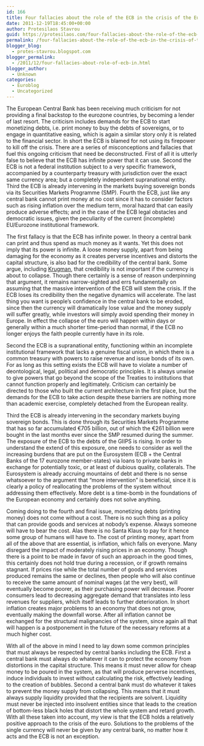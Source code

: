 ```yaml
---
id: 166
title: Four fallacies about the role of the ECB in the crisis of the Euro
date: 2011-12-19T18:45:00+00:00
author: Protesilaos Stavrou
guid: https://protesilaos.com/four-fallacies-about-the-role-of-the-ecb-in-the-crisis-of-the-euro/
permalink: /four-fallacies-about-the-role-of-the-ecb-in-the-crisis-of-the-euro/
blogger_blog:
  - protes-stavrou.blogspot.com
blogger_permalink:
  - /2011/12/four-fallacies-about-role-of-ecb-in.html
blogger_author:
  - Unknown
categories:
  - Euroblog
  - Uncategorized
---
```

The European Central Bank has been receiving much criticism for not providing a final backstop to the eurozone countries, by becoming a lender of last resort. The criticism includes demands for the ECB to start monetizing debts, i.e. print money to buy the debts of sovereigns, or to engage in quantitative easing, which is again a similar story only it is related to the financial sector. In short the ECB is blamed for not using its firepower to kill off the crisis. There are a series of misconceptions and fallacies that fuel this ongoing criticism that need be deconstructed. First of all it is utterly false to believe that the ECB has infinite power that it can use. Second the ECB is not a federal institution subject to a very specific framework, accompanied by a counterparty treasury with jurisdiction over the exact same currency area; but a completely independent supranational entity. Third the ECB is already intervening in the markets buying sovereign bonds via its Securities Markets Programme (SMP). Fourth the ECB, just like any central bank cannot print money at no cost since it has to consider factors such as rising inflation over the medium term, moral hazard that can easily produce adverse effects; and in the case of the ECB legal obstacles and democratic issues, given the peculiarity of the current (incomplete) EU/Eurozone institutional framework.

The first fallacy is that the ECB has infinite power. In theory a central bank can print and thus spend as much money as it wants. Yet this does not imply that its power is infinite. A loose money supply, apart from being damaging for the economy as it creates perverse incentives and distorts the capital structure, is also bad for the credibility of the central bank. Some argue, including [Krugman](http://krugman.blogs.nytimes.com/2011/11/19/incredible-europeans/), that credibility is not important if the currency is about to collapse. Though there certainly is a sense of reason underpinning that argument, it remains narrow-sighted and errs fundamentally on assuming that the massive intervention of the ECB will stem the crisis. If the ECB loses its credibility then the negative dynamics will accelerate. The last thing you want is people&#8217;s confidence in the central bank to be eroded, since then the currency will dramatically lose value and the money supply will suffer greatly, while investors will simply avoid spending their money in Europe. In effect the collapse of the euro will happen within days or generally within a much shorter time-period than normal, if the ECB no longer enjoys the faith people currently have in its role.

Second the ECB is a supranational entity, functioning within an incomplete institutional framework that lacks a genuine fiscal union, in which there is a common treasury with powers to raise revenue and issue bonds of its own. For as long as this setting exists the ECB will have to violate a number of deontological, legal, political and democratic principles. It is always unwise to give powers that go beyond the scope of the Treaties to institutions that cannot function properly and legitimately. Criticism can certainly be directed to those who built the current architecture in the first place, but the demands for the ECB to take action despite these barriers are nothing more than academic exercise, completely detached from the European reality.

Third the ECB is already intervening in the secondary markets buying sovereign bonds. This is done through its Securities Markets Programme that has so far accumulated €705 billion, out of which the €261 billion were bought in the last months ever since the SMP resumed during the summer. The exposure of the ECB to the debts of the GIIPS is rising. In order to understand the extend of this exposure, one needs to consider as well the increasing burdens that are put on the Eurosystem (ECB + the Central Banks of the 17 eurozone member-states) via loans to private banks in exchange for potentially toxic, or at least of dubious quality, collaterals. The Eurosystem is already accruing mountains of debt and there is no sense whatsoever to the argument that &#8220;more intervention&#8221; is beneficial, since it is clearly a policy of reallocating the problems of the system without addressing them effectively. More debt is a time-bomb in the foundations of the European economy and certainly does not solve anything.

Coming doing to the fourth and final issue, monetizing debts (printing money) does not come without a cost. There is no such thing as a policy that can provide goods and services at nobody&#8217;s expense. Always someone will have to bear the cost. Alas there is no Santa Klaus to pay for it hence some group of humans will have to. The cost of printing money, apart from all of the above that are essential, is inflation, which falls on everyone. Many disregard the impact of moderately rising prices in an economy. Though there is a point to be made in favor of such an approach in the good times, this certainly does not hold true during a recession, or if growth remains stagnant. If prices rise while the total number of goods and services produced remains the same or declines, then people who will also continue to receive the same amount of nominal wages (at the very best), will eventually become poorer, as their purchasing power will decrease. Poorer consumers lead to decreasing aggregate demand that translates into less revenues for suppliers, which itself leads to further deterioration. In short inflation creates major problems to an economy that does not grow, eventually making the downfall worse. After all inflation cannot be exchanged for the structural malignancies of the system, since again all that will happen is a postponement in the future of the necessary reforms at a much higher cost.

With all of the above in mind I need to lay down some common principles that must always be respected by central banks including the ECB. First a central bank must always do whatever it can to protect the economy from distortions in the capital structure. This means it must never allow for cheap money to be poured in the system, as that will produce perverse incentives, induce individuals to invest without calculating the risk, effectively leading to the creation of bubbles. Second a central bank must do whatever it takes to prevent the money supply from collapsing. This means that it must always supply liquidity provided that the recipients are solvent. Liquidity must never be injected into insolvent entities since that leads to the creation of bottom-less black holes that distort the whole system and retard growth. With all these taken into account, my view is that the ECB holds a relatively positive approach to the crisis of the euro. Solutions to the problems of the single currency will never be given by any central bank, no matter how it acts and the ECB is not an exception.
